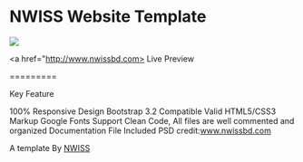 NWISS Website Template
========

<img src ="https://cloud.githubusercontent.com/assets/10640964/5989549/0f93dfc8-a9b6-11e4-8f1e-75189f6a5759.jpg" />

<a href="http://www.nwissbd.com> Live Preview </a>

=========


Key Feature

100% Responsive Design
Bootstrap 3.2 Compatible
Valid HTML5/CSS3 Markup
Google Fonts Support
Clean Code, All files are well commented and organized
Documentation File Included
PSD credit:www.nwissbd.com

A template By <a href="www.nwissbd.com">NWISS</a>
